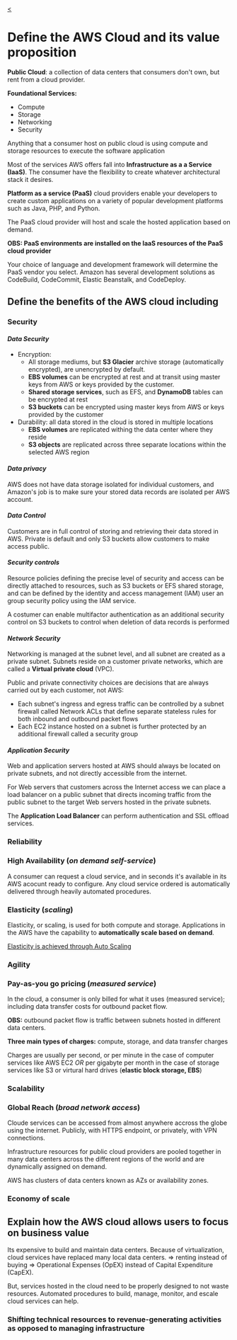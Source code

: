 [<](../README.md)

# Define the AWS Cloud and its value proposition

**Public Cloud**: a collection of data centers that consumers don't own, but rent from a cloud provider.

**Foundational Services:**
- Compute
- Storage
- Networking
- Security

Anything that a consumer host on public cloud is using compute and storage resources to execute the software application

Most of the services AWS offers fall into **Infrastructure as a a Service (IaaS)**. The consumer have the flexibility to create whatever architectural stack it desires.

**Platform as a service (PaaS)** cloud providers enable your developers to create custom applications on a variety of popular development platforms such as Java, PHP, and Python.

The PaaS cloud provider will host and scale the hosted application based on demand. 

**OBS: PaaS environments are installed on the IaaS resources of the PaaS cloud provider**

Your choice of language and development framework will determine the PaaS vendor you select. Amazon has several development solutions as CodeBuild, CodeCommit, Elastic Beanstalk, and CodeDeploy.

## Define the benefits of the AWS cloud including

### **Security**

#### *Data Security*

- Encryption:
    - All storage mediums, but **S3 Glacier** archive storage (automatically encrypted), are unencrypted by default. 
    - **EBS volumes** can be encrypted at rest and at transit using master keys from AWS or keys provided by the customer.
    - **Shared storage services**, such as EFS, and **DynamoDB** tables can be encrypted at rest 
    - **S3 buckets** can be encrypted using master keys from AWS or keys provided by the customer
- Durability: all data stored in the cloud is stored in multiple locations
    - **EBS volumes** are replicated withing the data center where they reside
    - **S3 objects** are replicated across three separate locations within the selected AWS region

#### *Data privacy*
AWS does not have data storage isolated for individual customers, and Amazon's job is to make sure your stored data records are isolated per AWS account.

#### *Data Control*
Customers are in full control of storing and retrieving their data stored in AWS. Private is default and only S3 buckets allow customers to make access public.

#### *Security controls*

Resource policies defining the precise level of security and access can be directly attached to resources, such as S3 buckets or EFS shared storage, and can be defined by the identity and access management (IAM) user an group security policy using the IAM service.

A costumer can enable multifactor authentication as an additional security control on S3 buckets to control when deletion of data records is performed

#### *Network Security*

Networking is managed at the subnet level, and all subnet are created as a private subnet. Subnets reside on a customer private networks, which are called a **Virtual private cloud** (VPC).

Public and private connectivity choices are decisions that are always carried out by each customer, not AWS:  
  - Each subnet's ingress and egress traffic can be controlled by a subnet firewall called Network ACLs that define separate stateless rules for both inbound and outbound packet flows
  - Each EC2 instance hosted on a subnet is further protected by an additional firewall called a security group  

#### *Application Security*

Web and application servers hosted at AWS should always be located on private subnets, and not directly accessible from the internet.

For Web servers that customers across the Internet access we can place a load balancer on a public subnet that directs incoming traffic from the public subnet to the target Web servers hosted in the private subnets.

The **Application Load Balancer** can perform authentication and SSL offload services. 



### **Reliability**  
### **High Availability** (*on demand self-service*)

A consumer can request a cloud service, and in seconds it's available in its AWS acocunt ready to configure. Any cloud service ordered is automatically delivered through heavily automated procedures.


### **Elasticity** (*scaling*)

Elasticity, or scaling, is used for both compute and storage. 
Applications in the AWS have the capability to **automatically scale based on demand**.

[Elasticity is achieved through Auto Scaling](../03_technology/03.03_identify-core-aws-services.md)


### **Agility**
### **Pay-as-you go pricing** (*measured service*)

In the cloud, a consumer is only billed for what it uses (measured service); including data transfer costs for outbound packet flow.

**OBS:** outbound packet flow is traffic between subnets hosted in different data centers.

**Three main types of charges:** compute, storage, and data transfer charges

Charges are usually per second, or per minute in the case of computer services like AWS EC2 *OR* per gigabyte per month in the case of storage services like S3 or virtural hard drives (**elastic block storage, EBS**)


### **Scalability**
### **Global Reach** (*broad network access*)

Cloude services can be accessed from almost anywhere accross the globe using the internet. Publicly, with HTTPS endpoint, or privately, with VPN connections.


Infrastructure resources for public cloud providers are pooled together in many data centers across the different regions of the world and are dynamically assigned on demand. 

AWS has clusters of data centers known as AZs or availability zones.


### **Economy of scale**

##  Explain how the AWS cloud allows users to focus on business value

Its expensive to build and maintain data centers. Because of virtualization, cloud services have replaced many local data centers. => renting instead of buying => Operational Expenses (OpEX) instead of Capital Expenditure (CapEX).

But, services hosted in the cloud need to be properly designed to not waste resources. Automated procedures to build, manage, monitor, and escale cloud services can help.

### **Shifting technical resources to revenue-generating activities as opposed to managing infrastructure**





